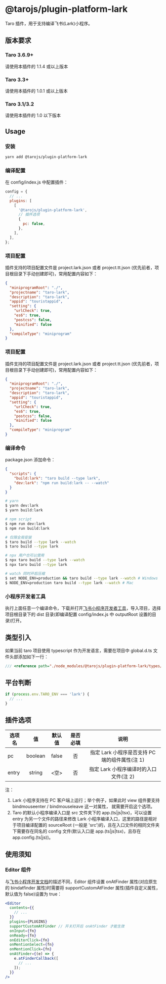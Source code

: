 # @tarojs/plugin-platform-lark

Taro 插件，用于支持编译飞书(Lark)小程序。

## 版本要求

### Taro 3.6.9+

请使用本插件的 1.1.4 或以上版本

### Taro 3.3+

请使用本插件的 1.0.1 或以上版本

### Taro 3.1/3.2

请使用本插件的 1.0 以下版本

## Usage

### 安装

```bash
yarn add @tarojs/plugin-platform-lark
```

### 编译配置

在 config/index.js 中配置插件：

```js
config = {
  // ...
  plugins: [
    [
      '@tarojs/plugin-platform-lark',
      // 插件选项
      {
        pc: false,
      },
    ],
  ],
};
```

### 项目配置

插件支持的项目配置文件是 project.lark.json 或者 project.tt.json (优先前者，项目根目录下手动创建即可)，常用配置内容如下：

```json
{
  "miniprogramRoot": "./",
  "projectname": "taro-lark",
  "description": "taro-lark",
  "appid": "touristappid",
  "setting": {
    "urlCheck": true,
    "es6": true,
    "postcss": false,
    "minified": false
  },
  "compileType": "miniprogram"
}
```

### 项目配置

插件支持的项目配置文件是 project.lark.json 或者 project.tt.json (优先前者，项目根目录下手动创建即可)，常用配置内容如下：

```json
{
  "miniprogramRoot": "./",
  "projectname": "taro-lark",
  "description": "taro-lark",
  "appid": "touristappid",
  "setting": {
    "urlCheck": true,
    "es6": true,
    "postcss": false,
    "minified": false
  },
  "compileType": "miniprogram"
}

```

### 编译命令

package.json 添加命令：

```json
{
  "scripts": {
    "build:lark": "taro build --type lark",
    "dev:lark": "npm run build:lark -- --watch"
  }
}
```

```bash
# yarn
$ yarn dev:lark
$ yarn build:lark

# npm script
$ npm run dev:lark
$ npm run build:lark

# 仅限全局安装
$ taro build --type lark --watch
$ taro build --type lark

# npx 用户也可以使用
$ npx taro build --type lark --watch
$ npx taro build --type lark

# watch 同时开启压缩
$ set NODE_ENV=production && taro build --type lark --watch # Windows
$ NODE_ENV=production taro build --type lark --watch # Mac
```

### 小程序开发者工具

执行上面任意一个编译命令，下载并打开[飞书小程序开发者工具](https://open.feishu.cn/document/uYjL24iN/ucDOzYjL3gzM24yN4MjN?lang=zh-CN)，导入项目，选择项目根目录下的 dist 目录(即编译配置 config/index.js 中 outputRoot 设置的目录)打开。

## 类型引入

如果当前 taro 项目使用 typescript 作为开发语言，需要在项目中 global.d.ts 文件头部添加如下一行：

```ts
/// <reference path="./node_modules/@tarojs/plugin-platform-lark/types/shims-lark.d.ts" />
```

## 平台判断

```js
if (process.env.TARO_ENV === 'lark') {
  // ...
}
```

## 插件选项

| 选项名 |   值    | 默认值 | 是否必填 |                      说明                      |
| ------ | :-----: | :----: | :------: | :--------------------------------------------: |
| pc     | boolean | false  |    否    | 指定 Lark 小程序是否支持 PC 端的组件属性(注 1) |
| entry  | string  |  <空>  |    否    |     指定 Lark 小程序编译时的入口文件(注 2)     |

注：

1. Lark 小程序支持在 PC 客户端上运行；举个例子，如果此时 view 组件要支持 bindmouseenter / bindmouseleave 这一对属性， 就需要开启这个选项。
2. Taro 的默认小程序编译入口是 src 文件夹下的 app.(ts|js|tsx)，可以设置 entry 为另一个文件的路径来修改 Lark 小程序编译入口，这里的路径是相对于项目编译配置的 sourceRoot (一般是 'src')的，且在入口文件的相同文件夹下需要存在同名的 config 文件(默认入口是 app.(ts|js|tsx)，且存在 app.config.(ts|js))。

## 使用须知

### Editor 组件

与[飞书小程序开发文档](https://open.feishu.cn/document/uYjL24iN/uMTM4QjLzEDO04yMxgDN)的描述不同，Editor 组件设置 onAtFinder 属性(对应原生的 bindatfinder 属性)时需要将 supportCustomAtFinder 属性(插件自定义属性，默认值为 false)设置为 true：

```jsx
<Editor
  contents={{
    // ...
  }}
  plugins={PLUGINS}
  supportCustomAtFinder // 开关打开后 onAtFinder 才能生效
  onInput={fn}
  onReady={fn}
  onEditorClick={fn}
  onMentionSelect={fn}
  onMentionClick={fn}
  onAtFinder={(e) => {
    e.atFinderCallback([
      // ...
    ]);
  }}
/>
```

